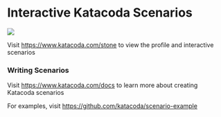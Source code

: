 # Interactive Katacoda Scenarios

[![](http://shields.katacoda.com/katacoda/stone/count.svg)](https://www.katacoda.com/stone "Get your profile on Katacoda.com")

Visit https://www.katacoda.com/stone to view the profile and interactive scenarios

### Writing Scenarios
Visit https://www.katacoda.com/docs to learn more about creating Katacoda scenarios

For examples, visit https://github.com/katacoda/scenario-example
